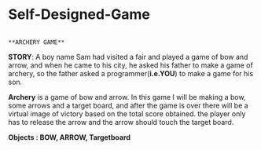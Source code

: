 # Self-Designed-Game

                                                                         **ARCHERY GAME**
**STORY**: A boy name Sam had visited a fair and played a game of bow and arrow, and when he came to his city, he asked his father to make a game of archery, so the father asked a programmer(**i.e.YOU**) to make a game for his son.

**Archery** is a game of bow and arrow.
 In this game I will be making a bow, some arrows and a target board, and after the game is over  there will be a virtual image of victory based on the  total score obtained.
 the player only has to release the arrow and the arrow should touch the target board.
 
 **Objects : BOW, ARROW, Targetboard**
